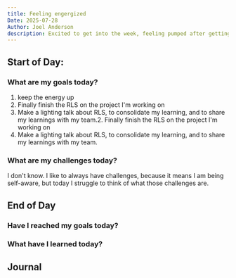 ```yaml
---
title: Feeling engergized
Date: 2025-07-28
Author: Joel Anderson
description: Excited to get into the week, feeling pumped after getting some good learnings and exploring over the weekend.
---
```


## Start of Day:

### What are my goals today?
1. keep the energy up
2. Finally finish the RLS on the project I'm working on
3. Make a lighting talk about RLS, to consolidate my learning, and to share my learnings with my team.2. Finally finish the RLS on the project I'm working on
4. Make a lighting talk about RLS, to consolidate my learning, and to share my learnings with my team.


### What are my challenges today?
I don't know. I like to always have challenges, because it means I am being self-aware, but today I struggle to think of what those challenges are.

## End of Day

### Have I reached my goals today?


### What have I learned today?

## Journal
